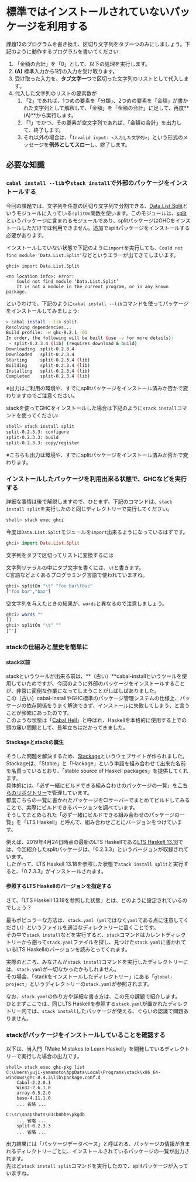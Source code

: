 # 標準ではインストールされていないパッケージを利用する

課題12のプログラムを書き換え、区切り文字列をタブ一つのみにしましょう。下記のように動作するプログラムを書いてください:

1. 「金額の合計」を「0」として、以下の処理を実行します。
2. **(A)** 標準入力から1行の入力を受け取ります。
3. 受け取った入力を、**タブ文字一つ**で区切った文字列のリストとして代入します。
4. 代入した文字列のリストの要素数が
    1. 「2」であれば、1つめの要素を「分類」、2つめの要素を「金額」が書かれた文字列として解釈して、「金額」を「金額の合計」に足して、再度**(A)**から実行します。
    2. 「1」でかつ、その要素が空文字列であれば、「金額の合計」を出力して、終了します。
    3. それ以外の場合は、「`Invalid input: <入力した文字列>`」という形式のメッセージを**例外としてスロー**し、終了します。

## 必要な知識

### `cabal install --lib`や`stack install`で外部のパッケージをインストールする

今回の課題では、文字列を任意の区切り文字列で分割できる、[Data.List.Split][1]というモジュールに入っている`splitOn`関数を使います。このモジュールは、[split][2]というパッケージに含まれるモジュールであり、splitパッケージはGHCをインストールしただけでは利用できません。追加でsplitパッケージをインストールする必要があります。

[1]: http://hackage.haskell.org/package/split-0.2.3.3/docs/Data-List-Split.html
[2]: http://hackage.haskell.org/package/split

インストールしていない状態で下記のように`import`を実行しても、`Could not find module ‘Data.List.Split’`などというエラーが出てきてしまいます。

```
ghci> import Data.List.Split

<no location info>: error:
    Could not find module ‘Data.List.Split’
    It is not a module in the current program, or in any known package.
```

というわけで、下記のように`cabal install --lib`コマンドを使ってパッケージをインストールしてみましょう:

```bash
> cabal install --lib split
Resolving dependencies...
Build profile: -w ghc-9.2.1 -O1
In order, the following will be built (use -v for more details):
 - split-0.2.3.4 (lib) (requires download & build)
Downloading  split-0.2.3.4
Downloaded   split-0.2.3.4
Starting     split-0.2.3.4 (lib)
Building     split-0.2.3.4 (lib)
Installing   split-0.2.3.4 (lib)
Completed    split-0.2.3.4 (lib)
```

※出力はご利用の環境や、すでにsplitパッケージをインストール済みか否かで変わりますのでご注意ください。

stackを使ってGHCをインストールした場合は下記のように`stack install`コマンドを使ってください:

```bash
shell> stack install split
split-0.2.3.3: configure
split-0.2.3.3: build
split-0.2.3.3: copy/register
```

※こちらも出力は環境や、すでにsplitパッケージをインストール済みか否かで変わります。

### インストールしたパッケージを利用出来る状態で、GHCなどを実行する

<!-- TODO: cabal new-execでも同じことが出来るはず -->

詳細な事情は後で解説しますので、ひとまず、下記のコマンドは、`stack install split`を実行したのと同じディレクトリーで実行してください。

```haskell
shell> stack exec ghci
```

今度は`Data.List.Split`モジュールを`import`出来るようになっているはずです。

```haskell
ghci> import Data.List.Split
```

文字列をタブで区切ってリストに変換するには

文字列リテラルの中にタブ文字を書くには、`\t`と書きます。  
C言語などよくあるプログラミング言語で使われていますね。

```haskell
ghci> splitOn "\t" "foo bar\tbaz"
["foo bar","baz"]
```

空文字列を与えたときの結果が、`words`と異なるので注意しましょう。

```haskell
ghci> words ""
[]
ghci> splitOn "\t" ""
[""]
```

### stackの仕組みと歴史を簡単に

#### stack以前

stackというツールが出来る前は、**（古い）**cabal-installというツールを使用していたのですが、今回のように外部のパッケージをインストールすることが、非常に面倒な作業になってしまうことがしばしばありました。  
この（古い）cabal-installやGHC標準のパッケージ管理システムの仕様上、パッケージの依存関係をうまく解決できず、インストールに失敗してしまう、と言うことが頻繁にあったのです。  
このような状態は「[Cabal Hell][4]」と呼ばれ、Haskellを本格的に使用する上での頭の痛い問題として、長年立ちはだかってきました。

[4]: http://www.well-typed.com/blog/2014/09/how-we-might-abolish-cabal-hell-part-1/

#### Stackageとstackの誕生

そうした問題を解決するため、[Stackage][5]というウェブサイトが作られました。  
Stackageは、「Stable」と「Hackage」という単語を組み合わせて出来た名前を名乗っているとおり、「stable source of Haskell packages」を提供してくれます。  
具体的には、「必ず一緒にビルドできる組み合わせのパッケージの一覧」を[こちらのリポジトリー][6]で管理しています。  
都度こちらの一覧に書かれたパッケージをCIサーバーでまとめてビルドしてみることで、実際にビルドできるバージョンを調べています。  
そうしてまとめられた「必ず一緒にビルドできる組み合わせのパッケージの一覧」を「LTS Haskell」と呼んで、組み合わせごとにバージョンをつけています。

[5]: https://www.stackage.org/
[6]: https://github.com/commercialhaskell/stackage/

例えば、2019年4月24日時点の最新のLTS Haskellである[LTS Haskell 13.18][7]では、今回紹介したsplitパッケージは、「0.2.3.3」というバージョンが収録されています。  
したがって、LTS Haskell 13.18を参照した状態で`stack install split`と実行すると、「0.2.3.3」がインストールされます。

[7]: https://www.stackage.org/lts-13.18

#### 参照するLTS Haskellのバージョンを指定する

さて、「LTS Haskell 13.18を参照した状態」とは、どのように設定されているのでしょう？

最もポピュラーな方法は、`stack.yaml`（`yml`ではなく`yaml`である点に注意してください）というファイルを適当なディレクトリーに置くことです。  
その中で`stack install`などを実行すると、`stack`コマンドはカレントディレクトリーから遡って`stack.yaml`ファイルを探し、見つけた`stack.yaml`に書かれているLTS Haskellのバージョンを読みとってくれます。

実際のところ、みなさんが`stack install`コマンドを実行したディレクトリーには、`stack.yaml`が一切なかったかもしれません。  
その場合、「stackをインストールしたディレクトリー」にある「`global-project`」というディレクトリーの`stack.yaml`が参照されます。

なお、`stack.yaml`の作り方や詳細な書き方は、この先の課題で紹介します。  
ひとまずここでは、同じLTS Haskellを参照する`stack.yaml`が置かれたディレクトリー内では、`stack install`したパッケージが使える、ぐらいの認識で問題ありません。

### stackがパッケージをインストールしていることを確認する

以下は、当入門「Make Mistakes to Learn Haskell」を開発しているディレクトリーで実行した場合の出力です。

```
shell> stack exec ghc-pkg list
C:\Users\yuji-yamamoto\AppData\Local\Programs\stack\x86_64-windows\ghc-8.4.3\lib\package.conf.d
    Cabal-2.2.0.1
    Win32-2.6.1.0
    array-0.5.2.0
    base-4.11.1.0
    ... 省略 ...

C:\sr\snapshots\03cb0bbe\pkgdb
    ... 省略 ...
    split-0.2.3.3
    ... 省略 ...
```

出力結果には「パッケージデータベース」と呼ばれる、パッケージの情報が含まれるディレクトリーごとに、インストールされているパッケージの一覧が出力されます。  
先ほど`stack install split`コマンドを実行したので、splitパッケージが入っていますね。
